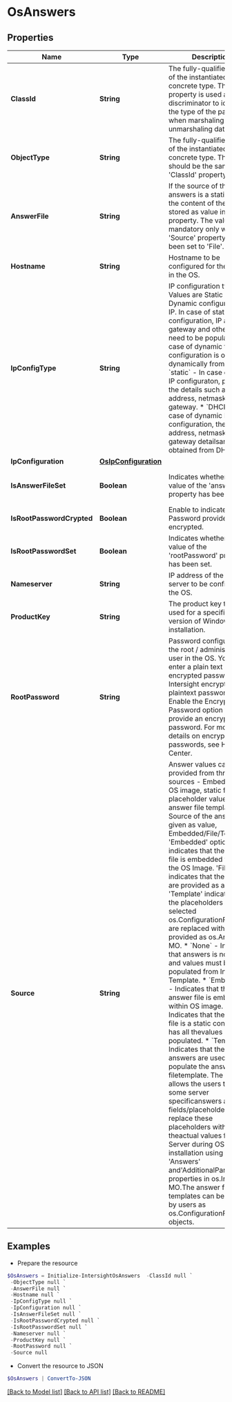 # OsAnswers
## Properties

Name | Type | Description | Notes
------------ | ------------- | ------------- | -------------
**ClassId** | **String** | The fully-qualified name of the instantiated, concrete type. This property is used as a discriminator to identify the type of the payload when marshaling and unmarshaling data. | [default to "os.Answers"]
**ObjectType** | **String** | The fully-qualified name of the instantiated, concrete type. The value should be the same as the &#39;ClassId&#39; property. | [default to "os.Answers"]
**AnswerFile** | **String** | If the source of the answers is a static file, the content of the file is stored as value in this property. The value is mandatory only when the &#39;Source&#39; property has been set to &#39;File&#39;. | [optional] 
**Hostname** | **String** | Hostname to be configured for the server in the OS. | [optional] 
**IpConfigType** | **String** | IP configuration type. Values are Static or Dynamic configuration of IP. In case of static IP configuration, IP address, gateway and other details need to be populated. In case of dynamic the IP configuration is obtained dynamically from DHCP. * &#x60;static&#x60; - In case of static IP configuraton, provide the details such as IP address, netmask, and gateway. * &#x60;DHCP&#x60; - In case of dynamic IP configuration, the IP address, netmask and gateway detailsare obtained from DHCP. | [optional] [default to "static"]
**IpConfiguration** | [**OsIpConfiguration**](OsIpConfiguration.md) |  | [optional] 
**IsAnswerFileSet** | **Boolean** | Indicates whether the value of the &#39;answerFile&#39; property has been set. | [optional] [readonly] [default to $false]
**IsRootPasswordCrypted** | **Boolean** | Enable to indicate Root Password provided is encrypted. | [optional] 
**IsRootPasswordSet** | **Boolean** | Indicates whether the value of the &#39;rootPassword&#39; property has been set. | [optional] [readonly] [default to $false]
**Nameserver** | **String** | IP address of the name server to be configured in the OS. | [optional] 
**ProductKey** | **String** | The product key to be used for a specific version of Windows installation. | [optional] 
**RootPassword** | **String** | Password configured for the root / administrator user in the OS. You can enter a plain text or an encrypted password. Intersight encrypts the plaintext password. Enable the Encrypted Password option to provide an encrypted password. For more details on encrypting passwords, see Help Center. | [optional] 
**Source** | **String** | Answer values can be provided from three sources - Embedded in OS image, static file, or as placeholder values for an answer file template. Source of the answers is given as value, Embedded/File/Template. &#39;Embedded&#39; option indicates that the answer file is embedded within the OS Image. &#39;File&#39; option indicates that the answers are provided as a file. &#39;Template&#39; indicates that the placeholders in the selected os.ConfigurationFile MO are replaced with values provided as os.Answers MO. * &#x60;None&#x60; - Indicates that answers is not sent and values must be populated from Install Template.   * &#x60;Embedded&#x60; - Indicates that the answer file is embedded within OS image. * &#x60;File&#x60; - Indicates that the answer file is a static content that has all thevalues populated. * &#x60;Template&#x60; - Indicates that the given answers are used to populate the answer filetemplate. The template allows the users to refer some server specificanswers as fields/placeholders and replace these placeholders with theactual values for each Server during OS installation using &#39;Answers&#39; and&#39;AdditionalParameters&#39; properties in os.Install MO.The answer file templates can be created by users as os.ConfigurationFile objects. | [optional] [default to "None"]

## Examples

- Prepare the resource
```powershell
$OsAnswers = Initialize-IntersightOsAnswers  -ClassId null `
 -ObjectType null `
 -AnswerFile null `
 -Hostname null `
 -IpConfigType null `
 -IpConfiguration null `
 -IsAnswerFileSet null `
 -IsRootPasswordCrypted null `
 -IsRootPasswordSet null `
 -Nameserver null `
 -ProductKey null `
 -RootPassword null `
 -Source null
```

- Convert the resource to JSON
```powershell
$OsAnswers | ConvertTo-JSON
```

[[Back to Model list]](../README.md#documentation-for-models) [[Back to API list]](../README.md#documentation-for-api-endpoints) [[Back to README]](../README.md)

